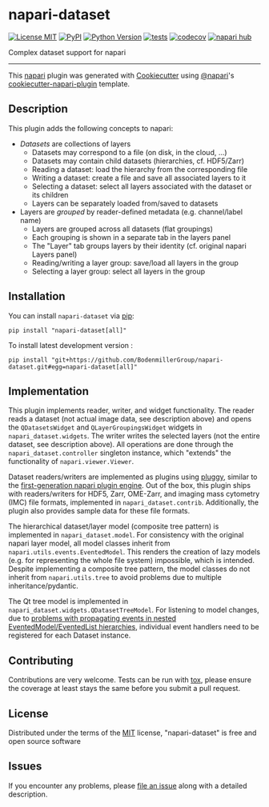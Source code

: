 # napari-dataset

[![License MIT](https://img.shields.io/pypi/l/napari-dataset.svg?color=green)](https://github.com/BodenmillerGroup/napari-dataset/raw/main/LICENSE)
[![PyPI](https://img.shields.io/pypi/v/napari-dataset.svg?color=green)](https://pypi.org/project/napari-dataset)
[![Python Version](https://img.shields.io/pypi/pyversions/napari-dataset.svg?color=green)](https://python.org)
[![tests](https://github.com/BodenmillerGroup/napari-dataset/workflows/tests/badge.svg)](https://github.com/BodenmillerGroup/napari-dataset/actions)
[![codecov](https://codecov.io/gh/BodenmillerGroup/napari-dataset/branch/main/graph/badge.svg)](https://codecov.io/gh/BodenmillerGroup/napari-dataset)
[![napari hub](https://img.shields.io/endpoint?url=https://api.napari-hub.org/shields/napari-dataset)](https://napari-hub.org/plugins/napari-dataset)

Complex dataset support for napari

----------------------------------

This [napari] plugin was generated with [Cookiecutter] using [@napari]'s [cookiecutter-napari-plugin] template.


## Description

This plugin adds the following concepts to napari:

- *Datasets* are collections of layers
  - Datasets may correspond to a file (on disk, in the cloud, ...)
  - Datasets may contain child datasets (hierarchies, cf. HDF5/Zarr)
  - Reading a dataset: load the hierarchy from the corresponding file
  - Writing a dataset: create a file and save all associated layers to it
  - Selecting a dataset: select all layers associated with the dataset or its children
  - Layers can be separately loaded from/saved to datasets
- Layers are *grouped* by reader-defined metadata (e.g. channel/label name)
  - Layers are grouped across all datasets (flat groupings)
  - Each grouping is shown in a separate tab in the layers panel
  - The "Layer" tab groups layers by their identity (cf. original napari Layers panel)
  - Reading/writing a layer group: save/load all layers in the group
  - Selecting a layer group: select all layers in the group


## Installation

You can install `napari-dataset` via [pip]:

    pip install "napari-dataset[all]"

To install latest development version :

    pip install "git+https://github.com/BodenmillerGroup/napari-dataset.git#egg=napari-dataset[all]"


## Implementation

This plugin implements reader, writer, and widget functionality. The reader reads a dataset (not actual image data, see description above) and opens the `QDatasetsWidget` and `QLayerGroupingsWidget` widgets in `napari_dataset.widgets`. The writer writes the selected layers (not the entire dataset, see description above). All operations are done through the `napari_dataset.controller` singleton instance, which "extends" the functionality of `napari.viewer.Viewer`.

Dataset readers/writers are implemented as plugins using [pluggy](https://pluggy.readthedocs.io), similar to the [first-generation napari plugin engine](https://github.com/napari/napari-plugin-engine). Out of the box, this plugin ships with readers/writers for HDF5, Zarr, OME-Zarr, and imaging mass cytometry (IMC) file formats, implemented in `napari_dataset.contrib`. Additionally, the plugin also provides sample data for these file formats.

The hierarchical dataset/layer model (composite tree pattern) is implemented in `napari_dataset.model`. For consistency with the original napari layer model, all model classes inherit from `napari.utils.events.EventedModel`. This renders the creation of lazy models (e.g. for representing the whole file system) impossible, which is intended. Despite implementing a composite tree pattern, the model classes do not inherit from `napari.utils.tree` to avoid problems due to multiple inheritance/pydantic.

The Qt tree model is implemented in `napari_dataset.widgets.QDatasetTreeModel`. For listening to model changes, due to [problems with propagating events in nested EventedModel/EventedList hierarchies](https://napari.zulipchat.com/#narrow/stream/212875-general/topic/.E2.9C.94.20model.20events.20propagation), individual event handlers need to be registered for each Dataset instance.

## Contributing

Contributions are very welcome. Tests can be run with [tox], please ensure
the coverage at least stays the same before you submit a pull request.


## License

Distributed under the terms of the [MIT] license,
"napari-dataset" is free and open source software


## Issues

If you encounter any problems, please [file an issue] along with a detailed description.

[napari]: https://github.com/napari/napari
[Cookiecutter]: https://github.com/audreyr/cookiecutter
[@napari]: https://github.com/napari
[MIT]: http://opensource.org/licenses/MIT
[BSD-3]: http://opensource.org/licenses/BSD-3-Clause
[GNU GPL v3.0]: http://www.gnu.org/licenses/gpl-3.0.txt
[GNU LGPL v3.0]: http://www.gnu.org/licenses/lgpl-3.0.txt
[Apache Software License 2.0]: http://www.apache.org/licenses/LICENSE-2.0
[Mozilla Public License 2.0]: https://www.mozilla.org/media/MPL/2.0/index.txt
[cookiecutter-napari-plugin]: https://github.com/napari/cookiecutter-napari-plugin

[file an issue]: https://github.com/BodenmillerGroup/napari-dataset/issues

[napari]: https://github.com/napari/napari
[tox]: https://tox.readthedocs.io/en/latest/
[pip]: https://pypi.org/project/pip/
[PyPI]: https://pypi.org/
